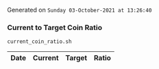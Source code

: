 Generated on `Sunday 03-October-2021 at 13:26:40`

### Current to Target Coin Ratio
`current_coin_ratio.sh`

Date|Current|Target|Ratio
---|---|---|---
